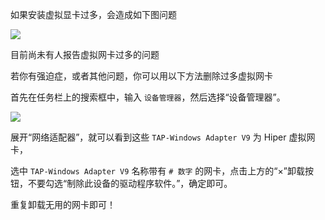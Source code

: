 如果安装虚拟显卡过多，会造成如下图问题

![](https://gitcode.net/chearlai/ff/-/raw/main/14.png)

目前尚未有人报告虚拟网卡过多的问题

若你有强迫症，或者其他问题，你可以用以下方法删除过多虚拟网卡

首先在任务栏上的搜索框中，输入 `设备管理器`，然后选择“设备管理器”。

![](https://gitcode.net/chearlai/ff/-/raw/main/16.png)

展开“网络适配器”，就可以看到这些 `TAP-Windows Adapter V9` 为 Hiper 虚拟网卡，

选中 `TAP-Windows Adapter V9` 名称带有 `# 数字` 的网卡，点击上方的“×”卸载按钮，不要勾选“制除此设备的驱动程序软件。”，确定即可。

重复卸载无用的网卡即可！